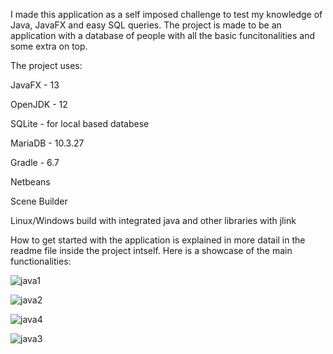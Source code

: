 I made this application as a self imposed challenge to test my knowledge of Java, JavaFX and easy SQL queries.
The project is made to be an application with a database of people with all the basic funcitonalities and some extra on top.

The project uses:

JavaFX - 13

OpenJDK - 12

SQLite - for local based databese

MariaDB - 10.3.27

Gradle - 6.7

Netbeans

Scene Builder

Linux/Windows build with integrated java and other libraries with jlink

How to get started with the application is explained in more datail in the readme file inside the project intself.
Here is a showcase of the main functionalities: 


![java1](https://github.com/HristianSarmov/CompanyLists/assets/137688109/f14f5b88-0882-4153-ad44-8cc00ecd0dbd)



![java2](https://github.com/HristianSarmov/CompanyLists/assets/137688109/73332e66-1bbf-43d9-953e-847ea871cf77)



![java4](https://github.com/HristianSarmov/CompanyLists/assets/137688109/63854f75-3ac4-42f9-a954-4a5a5effd63d)



![java3](https://github.com/HristianSarmov/CompanyLists/assets/137688109/b2454277-97cb-4d98-9585-b93cd299a681)
